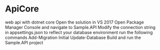 # ApiCore
web api with dotnet core
Open the solution in VS 2017
Open Package Manager Console and navigate to Sample.API 
Modify the connection string in appsettings.json to reflect your database environment
run the following commands
Add-Migration Initial
Update-Database
Build and run the Sample.API project
